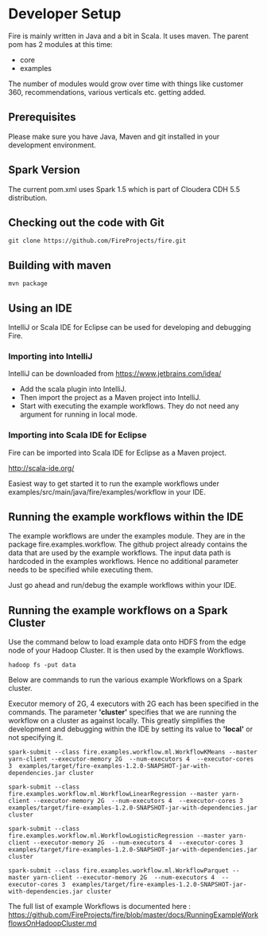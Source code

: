 # Developer Setup

Fire is mainly written in Java and a bit in Scala. It uses maven. The parent pom has 2 modules at this time:

* core
* examples

The number of modules would grow over time with things like customer 360, recommendations, various verticals etc.
getting added.

## Prerequisites

Please make sure you have Java, Maven and git installed in your development environment.

## Spark Version

The current pom.xml uses Spark 1.5 which is part of Cloudera CDH 5.5 distribution.

## Checking out the code with Git

	git clone https://github.com/FireProjects/fire.git


## Building with maven

	mvn package


## Using an IDE

IntelliJ or Scala IDE for Eclipse can be used for developing and debugging Fire.

### Importing into IntelliJ

IntelliJ can be downloaded from https://www.jetbrains.com/idea/

* Add the scala plugin into IntelliJ.
* Then import the project as a Maven project into IntelliJ.
* Start with executing the example workflows. They do not need any argument for running in local mode.


### Importing into Scala IDE for Eclipse

Fire can be imported into Scala IDE for Eclipse as a Maven project.

http://scala-ide.org/

Easiest way to get started it to run the example workflows under examples/src/main/java/fire/examples/workflow in your IDE.

## Running the example workflows within the IDE

The example workflows are under the examples module. They are in the package fire.examples.workflow.
The github project already contains the data that are used by the example workflows. The input data path is
hardcoded in the examples workflows. Hence no additional parameter needs to be specified while executing them.

Just go ahead and run/debug the example workflows within your IDE.


## Running the example workflows on a Spark Cluster

Use the command below to load example data onto HDFS from the edge node of your Hadoop Cluster. It is then used by
the example Workflows.

	hadoop fs -put data

Below are commands to run the various example Workflows on a Spark cluster.

Executor memory of 2G, 4 executors with 2G each has been specified in the commands. The parameter **'cluster'** specifies that we are running the workflow on a cluster as against locally. This greatly simplifies the development and debugging within the IDE by setting its value to **'local'** or not specifying it.

	spark-submit --class fire.examples.workflow.ml.WorkflowKMeans --master yarn-client --executor-memory 2G  --num-executors 4  --executor-cores 3  examples/target/fire-examples-1.2.0-SNAPSHOT-jar-with-dependencies.jar cluster

	spark-submit --class fire.examples.workflow.ml.WorkflowLinearRegression --master yarn-client --executor-memory 2G  --num-executors 4  --executor-cores 3  examples/target/fire-examples-1.2.0-SNAPSHOT-jar-with-dependencies.jar cluster

	spark-submit --class fire.examples.workflow.ml.WorkflowLogisticRegression --master yarn-client --executor-memory 2G  --num-executors 4  --executor-cores 3  examples/target/fire-examples-1.2.0-SNAPSHOT-jar-with-dependencies.jar cluster

	spark-submit --class fire.examples.workflow.ml.WorkflowParquet --master yarn-client --executor-memory 2G  --num-executors 4  --executor-cores 3  examples/target/fire-examples-1.2.0-SNAPSHOT-jar-with-dependencies.jar cluster

The full list of example Workflows is documented here : https://github.com/FireProjects/fire/blob/master/docs/RunningExampleWorkflowsOnHadoopCluster.md